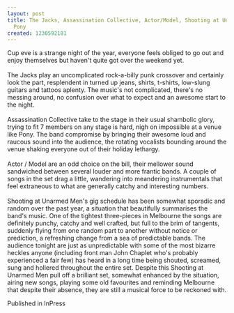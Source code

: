 ```yaml
---
layout: post
title: The Jacks, Assassination Collective, Actor/Model, Shooting at Unarmed Men -
  Pony
created: 1230592181
---
```

Cup eve is a strange night of the year, everyone feels obliged to go out and enjoy themselves but haven't quite got over the weekend yet.<br><br>The Jacks play an uncomplicated rock-a-billy punk crossover and certainly look the part, resplendent in turned up jeans, shirts, t-shirts, low-slung guitars and tattoos aplenty. The music's not complicated, there's no messing around, no confusion over what to expect and an awesome start to the night.<br><br>Assassination Collective take to the stage in their usual shambolic glory, trying to fit 7 members on any stage is hard, nigh on impossible at a venue like Pony. The band compromise by bringing their awesome loud and raucous sound into the audience, the rotating vocalists bounding around the venue shaking everyone out of their holiday lethargy.<br><br>Actor / Model are an odd choice on the bill, their mellower sound sandwiched between several louder and more frantic bands. A couple of songs in the set drag a little, wandering into meandering instrumentals that feel extraneous to what are generally catchy and interesting numbers.<br><br>Shooting at Unarmed Men's gig schedule has been somewhat sporadic and random over the past year, a situation that beautifully summarises the band's music. One of the tightest three-pieces in Melbourne the songs are definitely punchy, catchy and well crafted, but full to the brim of tangents, suddenly flying from one random part to another without notice or prediction, a refreshing change from a sea of predictable bands. The audience tonight are just as unpredictable with some of the most bizarre heckles anyone (including front man John Chaplet who's probably experienced a fair few) has heard in a long time being shouted, screamed, sung and hollered throughout the entire set. Despite this Shooting at Unarmed Men pull off a brilliant set, somewhat enhanced by the situation, airing new songs, playing some old favourites and reminding Melbourne that despite their absence, they are still a musical force to be reckoned with.


Published in InPress

